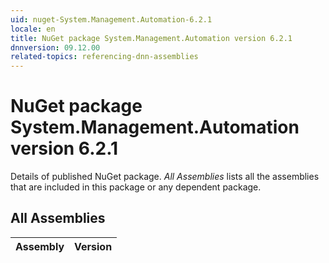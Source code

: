 ```yaml
---
uid: nuget-System.Management.Automation-6.2.1
locale: en
title: NuGet package System.Management.Automation version 6.2.1
dnnversion: 09.12.00
related-topics: referencing-dnn-assemblies
---
```


# NuGet package System.Management.Automation version 6.2.1
Details of published NuGet package.
*All Assemblies* lists all the assemblies that are included in this package or any dependent package.

## All Assemblies

|Assembly|Version|
|---|---|

